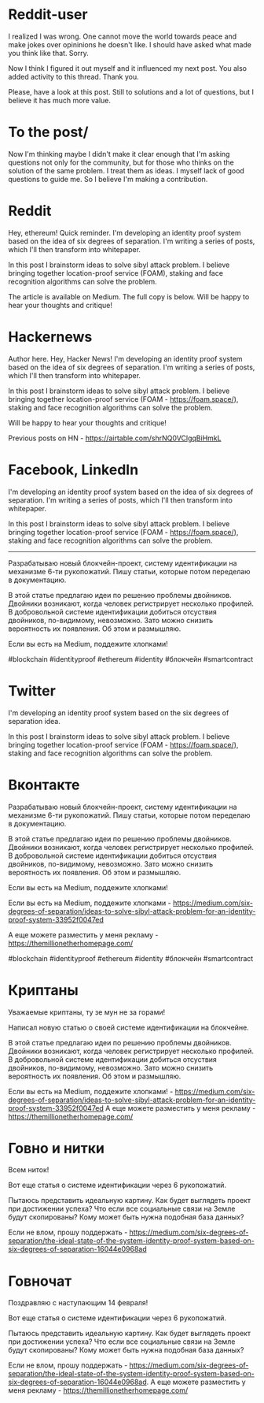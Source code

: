 # Reddit-user

I realized I was wrong. One cannot move the world towards peace and make jokes over opininions he doesn't like. I should have asked what made you think like that. Sorry. 

Now I think I figured it out myself and it influenced my next post. You also added activity to this thread. Thank you.


Please, have a look at this post. Still to solutions and a lot of questions, but I believe it has much more value.

To the post/ 
=== 
Now I'm thinking maybe I didn't make it clear enough that I'm asking questions not only for the community, but for those who thinks on the solution of the same problem. I treat them as ideas. I myself lack of good questions to guide me. So I believe I'm making a contribution. 


# Reddit
Hey, ethereum! Quick reminder. I'm developing an identity proof system based on the idea of six degrees of separation. I'm writing a series of posts, which I'll then transform into whitepaper. 

In this post I brainstorm ideas to solve sibyl attack problem. I believe bringing together location-proof service (FOAM), staking and face recognition algorithms can solve the problem.

The article is available on Medium. The full copy is below. Will be happy to hear your thoughts and critique!



# Hackernews
Author here. Hey, Hacker News! I'm developing an identity proof system based on the idea of six degrees of separation. I'm writing a series of posts, which I'll then transform into whitepaper. 

In this post I brainstorm ideas to solve sibyl attack problem. I believe bringing together location-proof service (FOAM - https://foam.space/), staking and face recognition algorithms can solve the problem.

Will be happy to hear your thoughts and critique!

Previous posts on HN - https://airtable.com/shrNQ0VClgqBiHmkL





# Facebook, LinkedIn
I'm developing an identity proof system based on the idea of six degrees of separation. I'm writing a series of posts, which I'll then transform into whitepaper. 

In this post I brainstorm ideas to solve sibyl attack problem. I believe bringing together location-proof service (FOAM - https://foam.space/), staking and face recognition algorithms can solve the problem.

----------

Разрабатываю новый блокчейн-проект, систему идентификации на механизме 6-ти рукопожатий. Пишу статьи, которые потом переделаю в документацию. 
 
В этой статье предлагаю идеи по решению проблемы двойников. Двойники возникают, когда человек регистрирует несколько профилей. В добровольной системе идентификации добиться отсуствия двойников, по-видимому, невозможно. Зато можно снизить вероятность их появления. Об этом и размышляю.

Если вы есть на Medium, поддежите хлопками!



#blockchain #identityproof #ethereum #identity #блокчейн #smartcontract


# Twitter
I'm developing an identity proof system based on the six degrees of separation idea. 

In this post I brainstorm ideas to solve sibyl attack problem. I believe bringing together location-proof service (FOAM - https://foam.space/), staking and face recognition algorithms can solve the problem.


# Вконтакте
Разрабатываю новый блокчейн-проект, систему идентификации на механизме 6-ти рукопожатий. Пишу статьи, которые потом переделаю в документацию. 
 
В этой статье предлагаю идеи по решению проблемы двойников. Двойники возникают, когда человек регистрирует несколько профилей. В добровольной системе идентификации добиться отсуствия двойников, по-видимому, невозможно. Зато можно снизить вероятность их появления. Об этом и размышляю.

Если вы есть на Medium, поддежите хлопками!

Если вы есть на Medium, поддежите хлопками - https://medium.com/six-degrees-of-separation/ideas-to-solve-sibyl-attack-problem-for-an-identity-proof-system-33952f0047ed

А еще можете разместить у меня рекламу - https://themillionetherhomepage.com/

#blockchain #identityproof #ethereum #identity #блокчейн #smartcontract


# Криптаны
Уважаемые криптаны, ту зе мун не за горами!

Написал новую статью о своей системе идентификации на блокчейне. 

В этой статье предлагаю идеи по решению проблемы двойников. Двойники возникают, когда человек регистрирует несколько профилей. В добровольной системе идентификации добиться отсуствия двойников, по-видимому, невозможно. Зато можно снизить вероятность их появления. Об этом и размышляю.

Если вы есть на Medium, поддежите хлопками! - https://medium.com/six-degrees-of-separation/ideas-to-solve-sibyl-attack-problem-for-an-identity-proof-system-33952f0047ed
А еще можете разместить у меня рекламу - https://themillionetherhomepage.com/



# Говно и нитки
Всем ниток! 

Вот еще статья о системе идентификации через 6 рукопожатий.

Пытаюсь представить идеальную картину. Как будет выглядеть проект при достижении успеха? Что если все социальные связи на Земле будут скопированы? Кому может быть нужна подобная база данных? 

Если не влом, прошу поддержать - https://medium.com/six-degrees-of-separation/the-ideal-state-of-the-system-identity-proof-system-based-on-six-degrees-of-separation-16044e0968ad


# Говночат
Поздравляю с наступающим 14 февраля! 

Вот еще статья о системе идентификации через 6 рукопожатий.

Пытаюсь представить идеальную картину. Как будет выглядеть проект при достижении успеха? Что если все социальные связи на Земле будут скопированы? Кому может быть нужна подобная база данных?

Если не влом, прошу поддержать - https://medium.com/six-degrees-of-separation/the-ideal-state-of-the-system-identity-proof-system-based-on-six-degrees-of-separation-16044e0968ad. А еще можете разместить у меня рекламу - https://themillionetherhomepage.com/